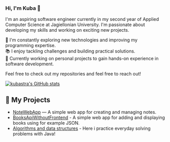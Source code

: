 ### Hi, I'm Kuba 👋
I'm an aspiring software engineer currently in my second year of Applied Computer Science at Jagiellonian University. I'm passionate about developing my skills and working on exciting new projects.

🔧 I'm constantly exploring new technologies and improving my programming expertise.<br/>
📚 I enjoy tackling challenges and building practical solutions.<br/>
🚀 Currently working on personal projects to gain hands-on experience in software development.<br/>

Feel free to check out my repositories and feel free to reach out!<br/>


[![kubastra's GitHub stats](https://github-readme-stats.vercel.app/api?username=kubastra)](https://github.com/kubastra/github-readme-stats)


## 🚀 My Projects
- [NoteWebApp](https://github.com/kubastra/NoteWebApp) — A simple web app for creating and managing notes.  
- [BooksApiWithoutFrontend](https://github.com/kubastra/books-api-without-frontend) - A simple web app for adding and displaying books using for example JSON.
- [Algorithms and data structures](https://github.com/kubastra/Algorithms-and-data-structures-Java) - Here i practice everyday solving problems with Java!
